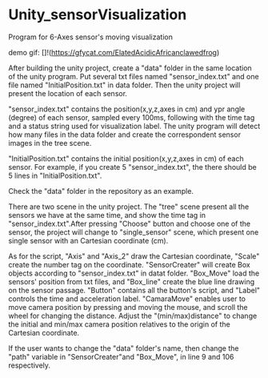 # Unity_sensorVisualization
Program for 6-Axes sensor's moving visualization

demo gif:
[]!(https://gfycat.com/ElatedAcidicAfricanclawedfrog)




After building the unity project, create a "data" folder in the same location of the unity program. Put several txt files named "sensor_index.txt" and one file named "InitialPosition.txt" in data folder. Then the unity project will present the location of each sensor.

"sensor_index.txt" contains the position(x,y,z,axes in cm) and ypr angle (degree) of each sensor, sampled every 100ms, following with the time tag and a status string used for visualization label. The unity program will detect how many files in the data folder and create the correspondent sensor images in the tree scene.

"InitialPosition.txt" contains the initial position(x,y,z,axes in cm) of each sensor. For example, if you create 5 "sensor_index.txt", the there should be 5 lines in "InitialPosition.txt".

Check the "data" folder in the repository as an example.



There are two scene in the unity project. The "tree" scene present all the sensors we have at the same time, and show the time tag in "sensor_index.txt".After pressing "Choose" button and choose one of the sensor, the project will change to "single_sensor" scene, which present one single sensor with an Cartesian coordinate (cm).

As for the script,
"Axis" and "Axis_2" draw the Cartesian coordinate, "Scale" create the number tag on the coordinate.
"SensorCreater" will create Box objects according to "sensor_index.txt" in datat folder.
"Box_Move" load the sensors' position from txt files, and "Box_line" create the blue line drawing on the sensor passage.
"Button" contains all the button's script, and "Label" controls the time and acceleration label.
"CamaraMove" enables user to move camera position by pressing and moving the mouse, and scroll the wheel for changing the distance. Adjust the "(min/max)distance" to change the initial and min/max camera position relatives to the origin of the Cartesian coordinate.

If the user wants to change the "data" folder's name, then change the "path" variable in "SensorCreater"and "Box_Move", in line 9 and 106 respectively.
